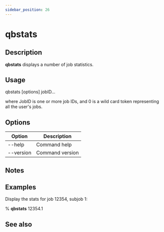 ```yaml
---
sidebar_position: 26
---
```


# qbstats

## Description
**qbstats** displays a number of job statistics.

## Usage 
qbstats [options] jobID...

where JobID is one or more job IDs, and 0 is a wild card token representing all the user's jobs.

## Options
| Option | Description |
| ---    | ---         |
| --help | Command help |
| --version | Command version |

## Notes

## Examples
Display the stats for job 12354, subjob 1:

% **qbstats** 12354.1

## See also
